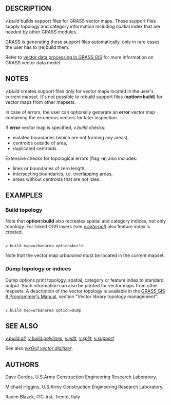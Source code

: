 
## DESCRIPTION

*v.build* builds support files for GRASS vector maps. These
support files supply topology and category information including
spatial index that are needed by other GRASS modules.

GRASS is generating these support files automatically, only in rare
cases the user has to (re)build them.

Refer to
[vector data processing in GRASS GIS](vectorintro.html) for
more information on GRASS vector data model.

## NOTES

*v.build* creates support files only for vector maps located in
the user's current mapset. It's not possible to rebuild support files
(**option=build**) for vector maps from other mapsets.

In case of errors, the user can optionally generate an **error**
vector map containing the erroneous vectors for later inspection.

If **error** vector map is specified, *v.build* checks:

* isolated boundaries (which are not forming any areas),
* centroids outside of area,
* duplicated centroids.

Extensive checks for topological errors (flag **-e**) also
includes:

* lines or boundaries of zero length,
* intersecting boundaries, i.e. overlapping areas,
* areas without centroids that are not isles.

## EXAMPLES

### Build topology

Note that **option=build** also recreates spatial and category
indices, not only topology. For linked OGR layers
(see *[v.external](v.external.html)*) also feature
index is created.

```

v.build map=urbanarea option=build

```

Note that the vector map *urbanarea* must be located in the
current mapset.

### Dump topology or indices

Dump options print topology, spatial, category or feature index to
standard output. Such information can also be printed for vector maps
from other mapsets. A description of the vector topology is available in
the [GRASS GIS 8 Programmer's Manual](https://grass.osgeo.org/programming8/vlibTopology.html),
section "Vector library topology management".

```

v.build map=urbanarea option=dump

```

## SEE ALSO

*[v.build.all](v.build.all.html),
[v.build.polylines](v.build.polylines.html),
[v.edit](v.edit.html),
[v.split](v.split.html),
[v.support](v.support.html)*

See also *[wxGUI vector digitizer](wxGUI.vdigit.html)*.

## AUTHORS

Dave Gerdes, U.S.Army Construction Engineering Research
Laboratory,

Michael Higgins, U.S.Army Construction Engineering Research Laboratory,

Radim Blazek, ITC-irst, Trento, Italy
